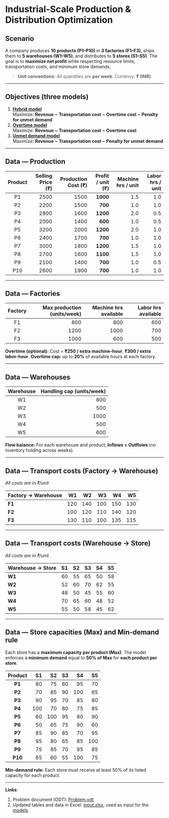 # Industrial-Scale Production & Distribution Optimization

## Scenario

A company produces **10 products (P1–P10)** in **3 factories (F1–F3)**, ships them to **5 warehouses (W1–W5)**, and distributes to **5 stores (S1–S5)**. The goal is to **maximize net profit** while respecting resource limits, transportation costs, and minimum store demands.

> **Unit conventions**: All quantities are **per week**. Currency: **₹ (INR)**.

---

## Objectives (three models)

1. [**Hybrid model**](../models/hybrid_model.py)  
   Maximize: **Revenue − Transportation cost − Overtime cost − Penalty for unmet demand**
2. [**Overtime model**](../models/overtime_model.py)    
   Maximize: **Revenue − Transportation cost − Overtime cost**
3. [**Unmet demand model**](../models/unmet_model.py)   
   Maximize: **Revenue − Transportation cost − Penalty for unmet demand**

---

## Data — Production

| Product | Selling Price (₹) | Production Cost (₹) | **Profit / unit (₹)** | Machine hrs / unit | Labor hrs / unit |
| :-----: | ----------------: | ------------------: | --------------------: | -----------------: | ---------------: |
|    P1   |              2500 |                1500 |              **1000** |                1.5 |              1.0 |
|    P2   |              2200 |                1500 |               **700** |                1.0 |              1.0 |
|    P3   |              2800 |                1600 |              **1200** |                2.0 |              0.5 |
|    P4   |              2000 |                1400 |               **600** |                1.0 |              0.5 |
|    P5   |              3200 |                2000 |              **1200** |                2.0 |              1.0 |
|    P6   |              2400 |                1700 |               **700** |                1.0 |              1.0 |
|    P7   |              3000 |                1800 |              **1200** |                1.5 |              1.0 |
|    P8   |              2700 |                1600 |              **1100** |                1.5 |              1.0 |
|    P9   |              2100 |                1400 |               **700** |                1.0 |              0.5 |
|   P10   |              2600 |                1900 |               **700** |                1.0 |              1.0 |

---

## Data — Factories

| Factory | Max production (units/week) | Machine hrs available | Labor hrs available |
| :-----: | --------------------------: | --------------------: | ------------------: |
|    F1   |                         800 |                   800 |                 600 |
|    F2   |                        1200 |                  1000 |                 700 |
|    F3   |                        1000 |                   600 |                 500 |

**Overtime (optional):** Cost = **₹250 / extra machine-hour**, **₹300 / extra labor-hour**.
**Overtime cap:** up to **20%** of available hours at each factory.

---

## Data — Warehouses

| Warehouse | Handling cap (units/week) |
| :-------: | ------------------------: |
|     W1    |                       800 |
|     W2    |                       500 |
|     W3    |                      1000 |
|     W4    |                       500 |
|     W5    |                       600 |

**Flow balance:** For each warehouse and product, **Inflows = Outflows** (no inventory holding across weeks).

---

## Data — Transport costs (Factory → Warehouse)

*All costs are in ₹/unit*

| Factory → Warehouse |  W1 |  W2 |  W3 |  W4 |  W5 |
| :------------------ | --: | --: | --: | --: | --: |
| **F1**              | 120 | 140 | 100 | 150 | 130 |
| **F2**              | 100 | 120 | 110 | 140 | 120 |
| **F3**              | 130 | 110 | 100 | 135 | 115 |

---

## Data — Transport costs (Warehouse → Store)

*All costs are in ₹/unit*

| Warehouse → Store | S1 | S2 | S3 | S4 | S5 |
| :---------------- | -: | -: | -: | -: | -: |
| **W1**            | 60 | 55 | 65 | 50 | 58 |
| **W2**            | 52 | 60 | 70 | 62 | 55 |
| **W3**            | 48 | 50 | 45 | 55 | 60 |
| **W4**            | 70 | 65 | 60 | 48 | 52 |
| **W5**            | 55 | 50 | 58 | 45 | 62 |

---

## Data — Store capacities (Max) and Min-demand rule

Each store has a **maximum capacity per product (Max)**. The model enforces a **minimum demand** equal to **50% of Max** for **each product per store**.

| Product |  S1 |  S2 | S3 |  S4 |  S5 |
| :-----: | --: | --: | -: | --: | --: |
|  **P1** |  80 |  75 | 60 |  95 |  70 |
|  **P2** |  70 |  85 | 90 | 100 |  65 |
|  **P3** |  90 |  95 | 70 |  85 |  80 |
|  **P4** | 100 |  70 | 80 |  75 |  85 |
|  **P5** |  60 | 100 | 95 |  80 |  90 |
|  **P6** |  50 |  65 | 75 |  90 |  60 |
|  **P7** |  85 |  90 | 85 |  70 |  95 |
|  **P8** |  95 |  80 | 65 |  85 | 100 |
|  **P9** |  75 |  85 | 70 |  95 |  85 |
| **P10** |  65 |  60 | 55 | 100 |  75 |

**Min-demand rule:** Each store must receive at least 50% of its listed capacity for each product. 

---

**Links**:  
1. Problem document (ODT): [Problem.odt](../docs/Problem.odt)  
2. Updated tables and data in Excel: [input.xlsx](../data/input.xlsx), used as input for the [models](../models).
